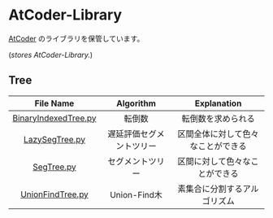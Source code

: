 # AtCoder-Library

[AtCoder](https://atcoder.jp/) のライブラリを保管しています。

(*stores AtCoder-Library.*)  

## Tree
|File Name|Algorithm|Explanation|
|:--:|:--:|:--:|
|[BinaryIndexedTree.py](BinaryIndexedTree.py)|転倒数|転倒数を求められる|
|[LazySegTree.py](LazySegTree.py)|遅延評価セグメントツリー|区間全体に対して色々なことができる|
|[SegTree.py](SegTree.py)|セグメントツリー|区間に対して色々なことができる|
|[UnionFindTree.py](UnionFindTree.py)|Union-Find木|素集合に分割するアルゴリズム|